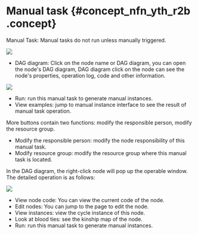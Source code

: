 # Manual task {#concept_nfn_yth_r2b .concept}

Manual Task: Manual tasks do not run unless manually triggered.

![](http://static-aliyun-doc.oss-cn-hangzhou.aliyuncs.com/assets/img/16356/15367350768758_en-US.jpg)

-   DAG diagram: Click on the node name or DAG diagram, you can open the node's DAG diagram, DAG diagram click on the node can see the node's properties, operation log, code and other information.

![](http://static-aliyun-doc.oss-cn-hangzhou.aliyuncs.com/assets/img/16356/15367350768760_en-US.jpg)

-   Run: run this manual task to generate manual instances.
-   View examples: jump to manual instance interface to see the result of manual task operation.

More buttons contain two functions: modify the responsible person, modify the resource group.

-   Modify the responsible person: modify the node responsibility of this manual task.
-   Modify resource group: modify the resource group where this manual task is located.

In the DAG diagram, the right-click node will pop up the operable window. The detailed operation is as follows:

![](http://static-aliyun-doc.oss-cn-hangzhou.aliyuncs.com/assets/img/16356/15367350768761_en-US.jpg)

-   View node code: You can view the current code of the node.
-   Edit nodes: You can jump to the page to edit the node.
-   View instances: view the cycle instance of this node.
-   Look at blood ties: see the kinship map of the node.
-   Run: run this manual task to generate manual instances.

